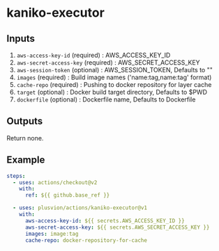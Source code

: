 # kaniko-executor

## Inputs

1. `aws-access-key-id` (required) : AWS_ACCESS_KEY_ID
2. `aws-secret-access-key` (required) : AWS_SECRET_ACCESS_KEY
2. `aws-session-token` (optional) : AWS_SESSION_TOKEN, Defaults to ""
3. `images` (required) : Build image names ('name:tag,name:tag' format)
4. `cache-repo` (required) : Pushing to docker repository for layer cache
5. `target` (optional) : Docker build target directory, Defaults to $PWD
6. `dockerfile` (optional) : Dockerfile name, Defaults to Dockerfile

## Outputs

Return none.

## Example

```yaml
steps:
  - uses: actions/checkout@v2
    with:
      ref: ${{ github.base_ref }}

  - uses: plusvion/actions/kaniko-executor@v1
    with:
      aws-access-key-id: ${{ secrets.AWS_ACCESS_KEY_ID }}
      aws-secret-access-key: ${{ secrets.AWS_SECRET_ACCESS_KEY }}
      images: image:tag
      cache-repo: docker-repository-for-cache
```
